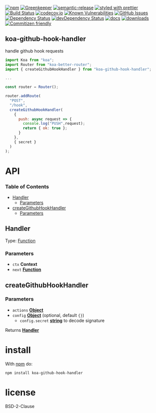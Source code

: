[![npm](https://img.shields.io/npm/v/koa-github-hook-handler.svg)](https://www.npmjs.com/package/koa-github-hook-handler)
[![Greenkeeper](https://badges.greenkeeper.io/arlac77/koa-github-hook-handler.svg)](https://greenkeeper.io/)
[![semantic-release](https://img.shields.io/badge/%20%20%F0%9F%93%A6%F0%9F%9A%80-semantic--release-e10079.svg)](https://github.com/arlac77/koa-github-hook-handler)
[![styled with prettier](https://img.shields.io/badge/styled_with-prettier-ff69b4.svg)](https://github.com/prettier/prettier)
[![Build Status](https://secure.travis-ci.org/arlac77/koa-github-hook-handler.png)](http://travis-ci.org/arlac77/koa-github-hook-handler)
[![codecov.io](http://codecov.io/github/arlac77/koa-github-hook-handler/coverage.svg?branch=master)](http://codecov.io/github/arlac77/koa-github-hook-handler?branch=master)
[![Known Vulnerabilities](https://snyk.io/test/github/arlac77/koa-github-hook-handler/badge.svg)](https://snyk.io/test/github/arlac77/koa-github-hook-handler)
[![GitHub Issues](https://img.shields.io/github/issues/arlac77/koa-github-hook-handler.svg?style=flat-square)](https://github.com/arlac77/koa-github-hook-handler/issues)
[![Dependency Status](https://david-dm.org/arlac77/koa-github-hook-handler.svg)](https://david-dm.org/arlac77/koa-github-hook-handler)
[![devDependency Status](https://david-dm.org/arlac77/koa-github-hook-handler/dev-status.svg)](https://david-dm.org/arlac77/koa-github-hook-handler#info=devDependencies)
[![docs](http://inch-ci.org/github/arlac77/koa-github-hook-handler.svg?branch=master)](http://inch-ci.org/github/arlac77/koa-github-hook-handler)
[![downloads](http://img.shields.io/npm/dm/koa-github-hook-handler.svg?style=flat-square)](https://npmjs.org/package/koa-github-hook-handler)
[![Commitizen friendly](https://img.shields.io/badge/commitizen-friendly-brightgreen.svg)](http://commitizen.github.io/cz-cli/)

## koa-github-hook-handler

handle github hook requests

<!-- skip-example -->
```js
import Koa from "koa";
import Router from "koa-better-router";
import { createGithubHookHandler } from "koa-github-hook-handler";

...

const router = Router();

router.addRoute(
  "POST",
  "/hook",
  createGithubHookHandler(
    {
      push: async request => {
        console.log("PUSH",request);
        return { ok: true };
      }
    },
    { secret }
  )
);

```

# API

<!-- Generated by documentation.js. Update this documentation by updating the source code. -->

### Table of Contents

-   [Handler](#handler)
    -   [Parameters](#parameters)
-   [createGithubHookHandler](#creategithubhookhandler)
    -   [Parameters](#parameters-1)

## Handler

Type: [Function](https://developer.mozilla.org/docs/Web/JavaScript/Reference/Statements/function)

### Parameters

-   `ctx` **Context**
-   `next` **[Function](https://developer.mozilla.org/docs/Web/JavaScript/Reference/Statements/function)**

## createGithubHookHandler

### Parameters

-   `actions` **[Object](https://developer.mozilla.org/docs/Web/JavaScript/Reference/Global_Objects/Object)**
-   `config` **[Object](https://developer.mozilla.org/docs/Web/JavaScript/Reference/Global_Objects/Object)**  (optional, default `{}`)
    -   `config.secret` **[string](https://developer.mozilla.org/docs/Web/JavaScript/Reference/Global_Objects/String)** to decode signature

Returns **[Handler](#handler)**

# install

With [npm](http://npmjs.org) do:

```shell
npm install koa-github-hook-handler
```

# license

BSD-2-Clause
